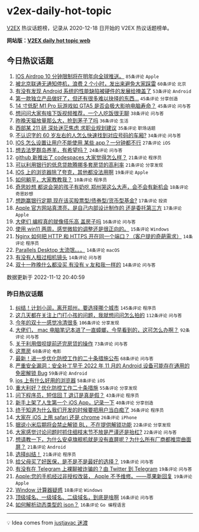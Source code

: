 # v2ex-daily-hot-topic

[V2EX](https://www.v2ex.com/) 热议话题榜，记录从 2020-12-18 日开始的 V2EX 热议话题榜单。

**网站版：[V2EX daily hot topic web](https://boojack.github.io/v2ex-daily-hot-topic-web/)**

## 今日热议话题

<!-- TODAY BEGIN -->

1. [IOS Airdrop 10 分钟限制将在明年向全球推送。](https://www.v2ex.com/t/894644) `85条评论` `Apple`
1. [被北京联通无通知停机，浪费 2 个小时，发出来避免大家踩雷](https://www.v2ex.com/t/894669) `60条评论` `北京`
1. [有没有发现 Android 系统的性能缺陷被硬件的发展给掩盖了](https://www.v2ex.com/t/894703) `53条评论` `Android`
1. [第一款独立产品做好了，但还有很多难以抉择的东西...](https://www.v2ex.com/t/894668) `45条评论` `分享创造`
1. [14 寸低配 M1 Pro 玩游戏如 GTA5 是否会极大影响电脑寿命？](https://www.v2ex.com/t/894674) `45条评论` `问与答`
1. [想问问大家有啥下饭视频推荐，一个人吃饭很无聊](https://www.v2ex.com/t/894738) `38条评论` `问与答`
1. [昨晚天猫放量那么大，抢到茅子了吗](https://www.v2ex.com/t/894646) `36条评论` `生活`
1. [西部某 211 研 深处迷茫焦虑 求职业规划建议](https://www.v2ex.com/t/894726) `35条评论` `职场话题`
1. [不认识字的 60 岁左右的人怎么快速找到对应号码的车厢?](https://www.v2ex.com/t/894654) `34条评论` `问与答`
1. [IOS 怎么设置让用户不能使用 某些 app？一分钟都不行](https://www.v2ex.com/t/894709) `27条评论` `iOS`
1. [想去法罗群岛养羊，有希望吗？](https://www.v2ex.com/t/894692) `24条评论` `问与答`
1. [github 新推出了 codespaces 大家觉得怎么样？](https://www.v2ex.com/t/894706) `21条评论` `程序员`
1. [可以利用银行的低息贷款腾挪多套房贷的高利率](https://www.v2ex.com/t/894683) `21条评论` `分享发现`
1. [IOS 上的浏览器除了夸克，其他都没法用啊](https://www.v2ex.com/t/894725) `19条评论` `Apple`
1. [如何躺平，大家教教我？](https://www.v2ex.com/t/894769) `18条评论` `程序员`
1. [奇思妙想 都说会哭的孩子有奶吃 郑州哭这么大声，会不会有新机会](https://www.v2ex.com/t/894643) `18条评论` `奇思妙想`
1. [想跑赢银行定期,现在该买股票型/债券型/货币型基金?](https://www.v2ex.com/t/894717) `17条评论` `投资`
1. [Apple 官方网站真漂亮，是自己内部设计制作的 还是委托第三方](https://www.v2ex.com/t/894652) `17条评论` `Apple`
1. [大佬们 编程真的就像搭乐高 盖房子吗](https://www.v2ex.com/t/894695) `16条评论` `问与答`
1. [使用 win11 两周，感觉微软的调整还是很正向的。](https://www.v2ex.com/t/894708) `15条评论` `Windows`
1. [Nginx 如何把 HTTP 和 HTTPS 开在同一个端口？（客户提的奇葩需求）](https://www.v2ex.com/t/894781) `14条评论` `程序员`
1. [Parallels Desktop 太流氓。。。](https://www.v2ex.com/t/894750) `14条评论` `macOS`
1. [有没有人租过相机镜头](https://www.v2ex.com/t/894742) `14条评论` `问与答`
1. [双十一昨晚什么都没买 有没有 v 友和我一样的](https://www.v2ex.com/t/894655) `14条评论` `问与答`

数据更新于 2022-11-12 20:40:59

<!-- TODAY END -->

### 昨日热议话题

<!-- YESTERDAY BEGIN -->

1. [纠结！计划小润，离开郑州，要选择哪个城市](https://www.v2ex.com/t/894413) `145条评论` `程序员`
1. [这几天都在关注上门打小孩的问题，我就想问问怎么拍的](https://www.v2ex.com/t/894334) `112条评论` `问与答`
1. [今年的双十一感觉冷清很多](https://www.v2ex.com/t/894339) `106条评论` `分享发现`
1. [大佬们， mac 电脑笔记本进了一直蟑螂，今早看到的，这可怎么办啊？](https://www.v2ex.com/t/894331) `92条评论` `问与答`
1. [关于利用借呗提前还完房贷的操作](https://www.v2ex.com/t/894456) `73条评论` `问与答`
1. [这票房](https://www.v2ex.com/t/894352) `68条评论` `电影`
1. [最新！进一步优化防控工作的二十条措施公布](https://www.v2ex.com/t/894482) `68条评论` `问与答`
1. [严重安全漏洞：安全补丁早于 2022 年 11 月的 Android 设备可能存在通用的免密解锁 Bug](https://www.v2ex.com/t/894437) `59条评论` `Android`
1. [ios 上有什么好用的浏览器](https://www.v2ex.com/t/894325) `58条评论` `iOS`
1. [重大利好？优化防控工作二十条措施](https://www.v2ex.com/t/894486) `55条评论` `分享发现`
1. [问下程序员，短信回 T 退订是真是假？](https://www.v2ex.com/t/894572) `43条评论` `程序员`
1. [新手上架了人生第一个 iOS App，记录一下](https://www.v2ex.com/t/894389) `40条评论` `分享创造`
1. [终于知道为什么我们开发的时候要把用户当白痴了](https://www.v2ex.com/t/894527) `36条评论` `程序员`
1. [大家在 iOS 上用 safari 还是 chrome](https://www.v2ex.com/t/894567) `26条评论` `iPhone`
1. [据说小米后期将会禁止解锁 BL，不在提供解锁功能](https://www.v2ex.com/t/894581) `22条评论` `分享发现`
1. [大家感觉讨论问题时抓住细枝末节不放是严谨还是抬杠?](https://www.v2ex.com/t/894416) `22条评论` `问与答`
1. [想请教一下，为什么安卓旗舰机就是没有直屏呢？为什么所有厂商都推崇曲面屏？](https://www.v2ex.com/t/894425) `21条评论` `Android`
1. [选择纠结！](https://www.v2ex.com/t/894390) `21条评论` `程序员`
1. [给父母买了好医保，是不是不是最好的选择？](https://www.v2ex.com/t/894534) `19条评论` `问与答`
1. [有没有在 Telegram 上裸聊被诈骗的？由 Twitter 到 Telegram](https://www.v2ex.com/t/894501) `19条评论` `问与答`
1. [Apple:您的手机经过非授权改装， Apple 不予维修。——苹果新回复](https://www.v2ex.com/t/894488) `19条评论` `Apple`
1. [Window 计算器疑惑](https://www.v2ex.com/t/894432) `18条评论` `Windows`
1. [顶级域名、一级域名、二级域名，到底是啥啊](https://www.v2ex.com/t/894589) `16条评论` `问与答`
1. [如何解析动态类型的 json？](https://www.v2ex.com/t/894502) `16条评论` `Go 编程语言`

<!-- YESTERDAY END -->

---

💡 Idea comes from [justjavac 迷渡](https://github.com/justjavac/)
